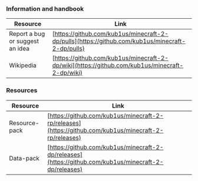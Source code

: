 ### Information and handbook

| Resource | Link |
|--------|--------|
| Report a bug or suggest an idea | [https://github.com/kub1us/minecraft-2-dp/pulls](https://github.com/kub1us/minecraft-2-dp/pulls)  
| Wikipedia | [https://github.com/kub1us/minecraft-2-dp/wiki](https://github.com/kub1us/minecraft-2-dp/wiki) |

### Resources

| Resource | Link |
|--------|--------|
| Resource-pack | [https://github.com/kub1us/minecraft-2-rp/releases](https://github.com/kub1us/minecraft-2-rp/releases)  
| Data-pack | [https://github.com/kub1us/minecraft-2-dp/releases](https://github.com/kub1us/minecraft-2-dp/releases) |